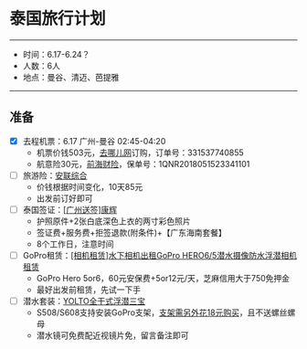 # 泰国旅行计划

---

- 时间：6.17-6.24？
- 人数：6人
- 地点：曼谷、清迈、芭提雅

---

## 准备

- [x] 去程机票：6.17 广州-曼谷 02:45-04:20
  - 机票价钱503元，[去哪儿网](https://www.qunar.com/)订购，订单号：331537740855
  - 航意险30元，[前海财险](http://www.qhins.com/sites/main/index.htm)，保单号：1QNR2018051523341101
- [ ] 旅游险：[安联综合](https://baoxian.taobao.com/item.htm?spm=a230r.1.14.18.593569723IGV03&id=43595416100&ns=1&abbucket=8)
  - 价钱根据时间变化，10天85元
  - 出发前订好即可
- [ ] 泰国签证：[[广州送签]康辉 ](https://traveldetail.fliggy.com/item.htm?id=536226184781&_u=t2dmg8j26111)
  - 护照原件+2张白底深色上衣的两寸彩色照片
  - 签证费+服务费+拒签退款(附条件)+【广东海南套餐】
  - 8个工作日，注意时间
- [ ] GoPro租赁：[[相机租赁]水下相机出租GoPro HERO6/5潜水摄像防水浮潜相机租赁](https://traveldetail.fliggy.com/item.htm?id=558685436434&_u=)
  - GoPro Hero 5or6，60元安保费+5or12元/天，芝麻信用大于750免押金
  - 最好出发前租赁，先试一下手
- [ ] 潜水套装：[YOLTO全干式浮潜三宝](https://detail.tmall.com/item.htm?spm=a1z0d.6639537.1997196601.13.452d748404QZO2&id=17989009843)
  - S508/S608支持安装GoPro支架，[支架需另外花18元购买](https://detail.tmall.com/item.htm?spm=a1z0d.6639537.1997196601.4.452d748404QZO2&id=44347877575)，且不送螺丝螺母
  - 潜水镜可免费配近视镜片免，留言备注即可

